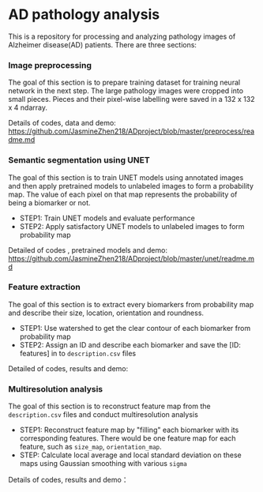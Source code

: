 # AD pathology analysis

This is a repository for processing and analyzing pathology images of Alzheimer disease(AD) patients. There are three sections:

### Image preprocessing

The goal of this section is to prepare training dataset for training neural network in the next step. The large pathology images were cropped into small pieces. Pieces and their pixel-wise labelling were saved in a 132 x 132 x 4 ndarray.

Details of codes, data and demo: https://github.com/JasmineZhen218/ADproject/blob/master/preprocess/readme.md

### Semantic segmentation using UNET

The goal of this section is to train UNET models using annotated images and then apply pretrained models to unlabeled images to form a probability map. The value of each pixel on that map represents the probability of being a biomarker or not.

* STEP1: Train UNET models and evaluate performance
* STEP2: Apply satisfactory UNET models to unlabeled images to form probability map

Detailed of codes , pretrained  models and demo: https://github.com/JasmineZhen218/ADproject/blob/master/unet/readme.md

### Feature extraction

The goal of this section is to extract every biomarkers from probability map  and describe their size, location, orientation and roundness.

* STEP1: Use watershed to get the clear contour of each biomarker from probability map
* STEP2: Assign an ID and describe each biomarker and save the [ID: features] in to `description.csv` files 

Detailed of codes, results and demo: 

### Multiresolution analysis

The goal of this section is to reconstruct feature map from the `description.csv` files and conduct multiresolution analysis

* STEP1: Reconstruct feature map by "filling" each biomarker with its corresponding features. There would be one feature map for each feature, such as `size_map`, `orientation_map`.
* STEP:  Calculate local average and local standard deviation on these maps using Gaussian smoothing with various `sigma`

Details of codes, results and demo： 
